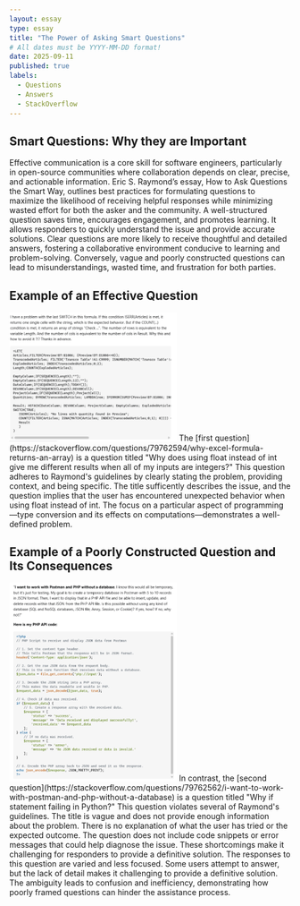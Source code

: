 ```yaml
---
layout: essay
type: essay
title: "The Power of Asking Smart Questions"
# All dates must be YYYY-MM-DD format!
date: 2025-09-11
published: true
labels:
  - Questions
  - Answers
  - StackOverflow
---
```


## Smart Questions: Why they are Important

Effective communication is a core skill for software engineers, particularly in open-source communities where collaboration depends on clear, precise, and actionable information. Eric S. Raymond’s essay, How to Ask Questions the Smart Way, outlines best practices for formulating questions to maximize the likelihood of receiving helpful responses while minimizing wasted effort for both the asker and the community. A well-structured question saves time, encourages engagement, and promotes learning. It allows responders to quickly understand the issue and provide accurate solutions. Clear questions are more likely to receive thoughtful and detailed answers, fostering a collaborative environment conducive to learning and problem-solving. Conversely, vague and poorly constructed questions can lead to misunderstandings, wasted time, and frustration for both parties.

## Example of an Effective Question
<img width="300px" class="rounded float-start pe-4" src="../img/smart-questions/good_question.png">
The [first question](https://stackoverflow.com/questions/79762594/why-excel-formula-returns-an-array) is a question titled "Why does using float instead of int give me different results when all of my inputs are integers?" This question adheres to Raymond's guidelines by clearly stating the problem, providing context, and being specific. The title sufficently describes the issue, and the question implies that the user has encountered unexpected behavior when using float instead of int. The focus on a particular aspect of programming—type conversion and its effects on computations—demonstrates a well-defined problem. 

## Example of a Poorly Constructed Question and Its Consequences
<img width="300px" class="rounded float-start pe-4" src="../img/smart-questions/bad_question.png">
In contrast, the [second question](https://stackoverflow.com/questions/79762562/i-want-to-work-with-postman-and-php-without-a-database) is a question titled "Why if statement failing in Python?" This question violates several of Raymond's guidelines. The title is vague and does not provide enough information about the problem. There is no explanation of what the user has tried or the expected outcome. The question does not include code snippets or error messages that could help diagnose the issue. These shortcomings make it challenging for responders to provide a definitive solution. The responses to this question are varied and less focused. Some users attempt to answer, but the lack of detail makes it challenging to provide a definitive solution. The ambiguity leads to confusion and inefficiency, demonstrating how poorly framed questions can hinder the assistance process.

